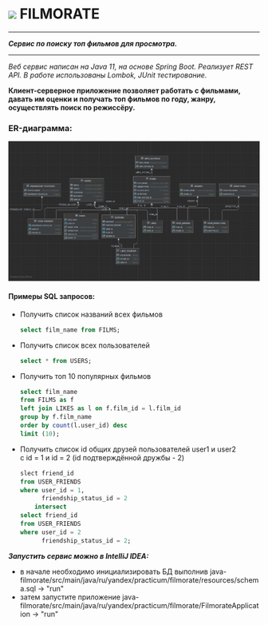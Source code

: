# <img src= https://mir-cdn.behance.net/v1/rendition/projects/230/3da78b54757441.Y3JvcCw4NzIsNjgyLDAsMA.jpg> FILMORATE

---

***Сервис по поиску топ фильмов для просмотра.***

---
*Веб сервис написан на Java 11, на основе Spring Boot. Реализует REST API. В работе использованы Lombok, 
JUnit тестирование.*

**Клиент-серверное приложение позволяет работать с фильмами, давать им оценки и получать топ фильмов по году,
жанру, осуществлять поиск по режиссёру.**

### ER-диаграмма:
![](ER-diagram.png)

#### Примеры SQL запросов:
- Получить список названий всех фильмов  
  ```` SQL
  select film_name from FILMS;
  
- Получить список всех пользователей  
  ```` SQL
  select * from USERS;

- Получить топ 10 популярных фильмов  
  ```` SQL
  select film_name  
  from FILMS as f  
  left join LIKES as l on f.film_id = l.film_id  
  group by f.film_name  
  order by count(l.user_id) desc  
  limit (10);

- Получить список id общих друзей пользователей user1 и user2  
  с id = 1 и id = 2 (id подтверждённой дружбы - 2)
  ```` SQL
  slect friend_id
  from USER_FRIENDS
  where user_id = 1,
        friendship_status_id = 2
      intersect
  select friend_id
  from USER_FRIENDS
  where user_id = 2 
        friendship_status_id = 2;  
  
***Запустить сервис можно в IntelliJ IDEA:***
- в начале необходимо инициализировать БД выполнив
  java-filmorate/src/main/java/ru/yandex/practicum/filmorate/resources/schema.sql -> "run"
- затем запустите приложение
  java-filmorate/src/main/java/ru/yandex/practicum/filmorate/FilmorateApplication -> "run"
